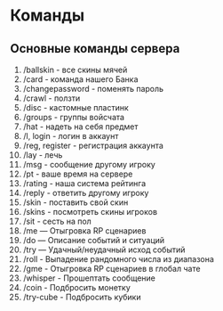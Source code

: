 # Команды

## Основные команды сервера

1. /ballskin - все скины мячей
2. /card - команда нашего Банка
3. /changepassword - поменять пароль
4. /crawl - ползти
5. /disc - кастомные пластинк
6. /groups - группы войсчата
7. /hat - надеть на себя предмет
8. /l, login - логин в аккаунт
9. /reg, register - регистрация аккаунта
10. /lay - лечь
11. /msg - сообщение другому игроку
12. /pt - ваше время на сервере
13. /rating - наша система рейтинга
14. /reply - ответить другому игроку
15. /skin - поставить свой скин
16. /skins - посмотреть скины игроков
17. /sit - сесть на пол
18. /me — Отыгровка RP сценариев
19. /do — Описание событий и ситуаций
20. /try — Удачный/неудачный исход событий
21. /roll - Выпадение рандомного числа из диапазона
22. /gme - Отыгровка RP сценариев в глобал чате
23. /whisper - Прошептать сообщение
24. /coin - Подбросить монетку
25. /try-cube - Подбросить кубики
